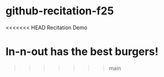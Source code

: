 # github-recitation-f25
<<<<<<< HEAD
Recitation Demo

In-n-out has the best burgers!
=======

>>>>>>> main
